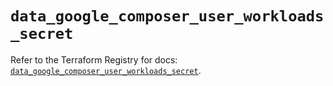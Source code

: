 # `data_google_composer_user_workloads_secret`

Refer to the Terraform Registry for docs: [`data_google_composer_user_workloads_secret`](https://registry.terraform.io/providers/hashicorp/google/6.42.0/docs/data-sources/composer_user_workloads_secret).
